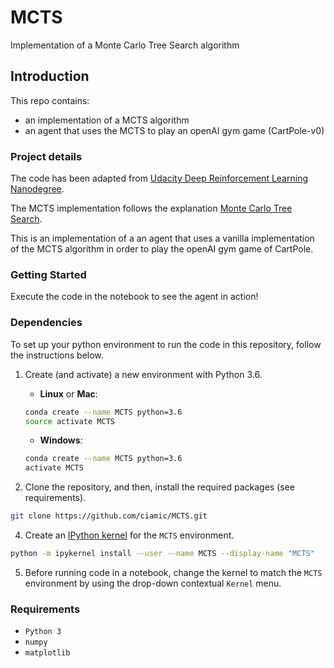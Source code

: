 # MCTS
 Implementation of a Monte Carlo Tree Search algorithm
 
## Introduction
This repo contains: 
- an implementation of a MCTS algorithm 
- an agent that uses the MCTS to play an openAI gym game (CartPole-v0)

### Project details

The code has been adapted from [Udacity Deep Reinforcement Learning Nanodegree](https://www.udacity.com/course/deep-reinforcement-learning-nanodegree--nd893 "Udacity Deep Reinforcement Learning Nanodegree").

The MCTS implementation follows the explanation [Monte Carlo Tree Search](https://www.youtube.com/watch?v=UXW2yZndl7U "here").

This is an implementation of a an agent that uses a vanilla implementation of the MCTS algorithm in order to play the openAI gym game of CartPole.

### Getting Started

Execute the code in the notebook to see the agent in action! 

### Dependencies

To set up your python environment to run the code in this repository, follow the instructions below.

1. Create (and activate) a new environment with Python 3.6.

	- __Linux__ or __Mac__: 
	```bash
	conda create --name MCTS python=3.6
	source activate MCTS
	```
	- __Windows__: 
	```bash
	conda create --name MCTS python=3.6 
	activate MCTS
	```

3. Clone the repository, and then, install the required packages (see requirements).
```bash
git clone https://github.com/ciamic/MCTS.git
```

4. Create an [IPython kernel](http://ipython.readthedocs.io/en/stable/install/kernel_install.html) for the `MCTS` environment.  
```bash
python -m ipykernel install --user --name MCTS --display-name "MCTS"
```

5. Before running code in a notebook, change the kernel to match the `MCTS` environment by using the drop-down contextual `Kernel` menu. 

### Requirements

- `Python 3`
- `numpy`
- `matplotlib`
